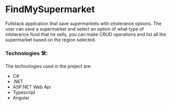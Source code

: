 # FindMySupermarket
Fullstack application that save supermarkets with intolerance options. 
The user can save a supermarket and select an option of what type of intolerance food that he sells, you can make CRUD operations
and list all the supermarket based on the region selected.

### Technologies 🛠️:
The technologies used in the project are:
- C#
- .NET
- ASP.NET Web Api
- Typescript
- Angular
